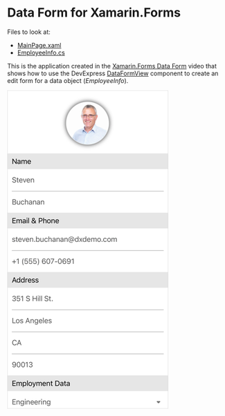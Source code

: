 # Data Form for Xamarin.Forms

Files to look at:

- [MainPage.xaml](CS/DataForm/MainPage.xaml)
- [EmployeeInfo.cs](CS/DataForm/EmployeeInfo.cs)

This is the application created in the [Xamarin.Forms Data Form](https://www.youtube.com/watch?v=JdgzpUQR1GE) video that shows how to use the DevExpress [DataFormView](https://docs.devexpress.com/MobileControls/401732/xamarin-forms/data-form/index) component to create an edit form for a data object (*EmployeeInfo*).

<img src="./images/title.png" height="75%" />
